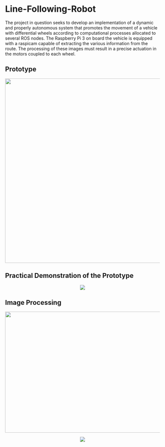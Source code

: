 # Line-Following-Robot
The project in question seeks to develop an implementation of a dynamic and properly autonomous system that promotes the movement of a vehicle with differential wheels according to computational processes allocated to several ROS nodes. The Raspberry Pi 3 on board the vehicle is equipped with a raspicam capable of extracting the various information from the route. The processing of these images must result in a precise actuation in the motors coupled to each wheel.

## Prototype
<p align="center">
<img src="https://user-images.githubusercontent.com/72403325/167471181-b0e6311e-2455-417d-816e-38ccdcce8670.png" data-canonical-src="https://user-images.githubusercontent.com/72403325/167471181-b0e6311e-2455-417d-816e-38ccdcce8670.png" width="699" height="602" />
</p>

## Practical Demonstration of the Prototype
<p align="center">
<img src="take_1_agv_map.gif" data-canonical-src="take_1_agv_map.gif"
</p>

## Image Processing
<p align="center">
<img src="https://user-images.githubusercontent.com/72403325/167475443-dde1c7c7-882d-44be-9964-44d7e4cf7693.png" data-canonical-src="https://user-images.githubusercontent.com/72403325/167475443-dde1c7c7-882d-44be-9964-44d7e4cf7693.png" width="528" height="395" />
</p>

<p align="center">
<img src="Image_processing.mp4" data-canonical-src="Image_processing.mp4"
</p>
